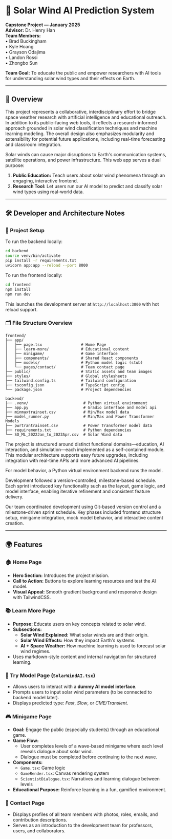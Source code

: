 # 🌌 Solar Wind AI Prediction System

**Capstone Project — January 2025**  
**Advisor:** Dr. Henry Han  
**Team Members:**  
• Brad Buckingham  
• Kyle Hoang  
• Grayson Odajima  
• Landon Rossi  
• Zhongbo Sun

**Team Goal:** To educate the public and empower researchers with AI tools for understanding solar wind types and their effects on Earth.

---

## 🚀 Overview

This project represents a collaborative, interdisciplinary effort to bridge space weather research with artificial intelligence and educational outreach. In addition to its public-facing web tools, it reflects a research-informed approach grounded in solar wind classification techniques and machine learning modeling. The overall design also emphasizes modularity and extensibility for potential future applications, including real-time forecasting and classroom integration.


Solar winds can cause major disruptions to Earth's communication systems, satellite operations, and power infrastructure. This web app serves a dual purpose:

1. **Public Education:** Teach users about solar wind phenomena through an engaging, interactive frontend.
2. **Research Tool:** Let users run our AI model to predict and classify solar wind types using real-world data.

---

## 🛠️ Developer and Architecture Notes

### 🧱 Project Setup
To run the backend locally:
```bash
cd backend
source venv/bin/activate
pip install -r requirements.txt
uvicorn app:app --reload --port 8000
```
To run the frontend locally:
```bash
cd frontend
npm install
npm run dev
```

This launches the development server at `http://localhost:3000` with hot reload support.

### 🗂️ File Structure Overview
```plaintext
frontend/
├── app/
│   ├── page.tsx                 # Home Page
│   ├── learn-more/              # Educational content
│   ├── minigame/                # Game interface
│   ├── components/              # Shared React components
│   ├── models/                  # Python model logic (stub)
│   └── pages/contact/           # Team contact page
├── public/                      # Static assets and team images
├── styles/                      # Global stylesheets
├── tailwind.config.ts           # Tailwind configuration
├── tsconfig.json                # TypeScript config
└── package.json                 # Project dependencies
```
```plaintext
backend/
├── .venv/                        # Python virtual environment
├── app.py                        # Gradio interface and model api
├── minmaxtrainset.csv            # Min/Max model data
├── model_runner.py               # Min/Max and Power Transformer Models
├── pwrtrantrainset.csv           # Power Transformer model data
├── requirements.txt              # Python dependencies
└── SO_ML_2022Jan_to_2023Apr.csv  # Solar Wind data
```
The project is structured around distinct functional domains—education, AI interaction, and simulation—each implemented as a self-contained module. This modular architecture supports easy future upgrades, including integration with real-time APIs and more advanced AI pipelines.

For model behavior, a Python virtual environment backend runs the model.

Development followed a version-controlled, milestone-based schedule. Each sprint introduced key functionality such as the layout, game logic, and model interface, enabling iterative refinement and consistent feature delivery.

Our team coordinated development using Git-based version control and a milestone-driven sprint schedule. Key phases included frontend structure setup, minigame integration, mock model behavior, and interactive content creation.



---

## 🌍 Features

### 🏠 Home Page
- **Hero Section:** Introduces the project mission.
- **Call to Action:** Buttons to explore learning resources and test the AI model.
- **Visual Appeal:** Smooth gradient background and responsive design with TailwindCSS.

### 📚 Learn More Page
- **Purpose:** Educate users on key concepts related to solar wind.
- **Subsections:**
  - **Solar Wind Explained:** What solar winds are and their origin.
  - **Solar Wind Effects:** How they impact Earth's systems.
  - **AI + Space Weather:** How machine learning is used to forecast solar wind regimes.
- Uses markdown-style content and internal navigation for structured learning.

### 🤖 Try Model Page (`SolarWindAI.tsx`)
- Allows users to interact with a **dummy AI model interface**.
- Prompts users to input solar wind parameters (to be connected to backend model later).
- Displays predicted type: *Fast*, *Slow*, or *CME/Transient*.

### 🎮 Minigame Page
- **Goal:** Engage the public (especially students) through an educational game.
- **Game Flow:**
  - User completes levels of a wave-based minigame where each level reveals dialogue about solar wind.
  - Dialogue must be completed before continuing to the next wave.
- **Components:**
  - `Game.tsx`: Game logic
  - `GameRender.tsx`: Canvas rendering system
  - `ScientistDialogue.tsx`: Narratives and learning dialogue between levels
- **Educational Purpose:** Reinforce learning in a fun, gamified environment.

### 📨 Contact Page
- Displays profiles of all team members with photos, roles, emails, and contribution descriptions.
- Serves as an introduction to the development team for professors, users, and collaborators.

